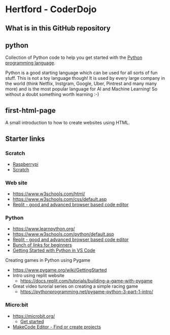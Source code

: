 # Hertford - CoderDojo

## What is in this GitHub repository

## python

Collection of Python code to help you get started with the [Python programming language](https://www.python.org/).

Python is a good starting language which can be used for all sorts of fun stuff. This is not a toy language though!
It is used by every large company in the world (think Netflix, Instgram, Google, Uber, Pintrest and many many more) and is the most popular language for AI and Machine Learning! So without a doubt something worth learning :-)

## first-html-page

A small introduction to how to create websites using HTML.

## Starter links

### Scratch

- [Raspberrypi](https://www.raspberrypi.org/learn/)
- [Scratch](https://scratch.mit.edu/)

### Web site

- https://www.w3schools.com/html/
- https://www.w3schools.com/css/default.asp
- [Replit - good and advanced browser based code editor](https://replit.com/new/html)

### Python

- https://www.learnpython.org/
- https://www.w3schools.com/python/default.asp
- [Replit - good and advanced browser based code editor](https://replit.com/new/python3)
- [Bunch of links for beginners](https://wiki.python.org/moin/BeginnersGuide/NonProgrammers)
- [Getting Started with Python in VS Code](https://code.visualstudio.com/docs/python/python-tutorial)

Creating games in Python using Pygame

- https://www.pygame.org/wiki/GettingStarted
- Intro using replit website
  - https://docs.replit.com/tutorials/building-a-game-with-pygame
- Great video turorial series on creating a simple racing game
  - https://pythonprogramming.net/pygame-python-3-part-1-intro/

### Micro:bit

- https://microbit.org/
  - [Get started](https://microbit.org/get-started/first-steps/introduction/)
- [MakeCode Editor - Find or create projects](https://makecode.microbit.org/)

